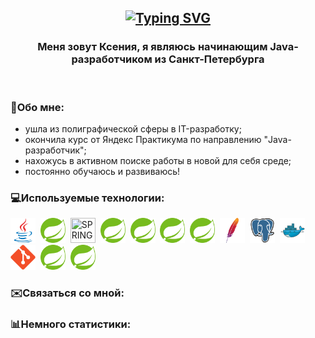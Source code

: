<h2 align="center">
  <a href="https://git.io/typing-svg"><img src="https://readme-typing-svg.demolab.com?font=Pixelify+Sans&size=40&pause=1000&color=801DF7&center=true&vCenter=true&width=435&lines=Hello%2C+world!" alt="Typing SVG" /></a>
</h2>

<h3 align="center"><b>Меня зовут Ксения, я являюсь начинающим Java-разработчиком из Санкт-Петербурга</b></h3>
<br />

### 🎈Обо мне:
* ушла из полиграфической сферы в IT-разработку;
* окончила курс от Яндекс Практикума по направлению "Java-разработчик";
* нахожусь в активном поиске работы в новой для себя среде;
* постоянно обучаюсь и развиваюсь!

### 💻Используемые технологии:
<div>
<img src="https://github.com/devicons/devicon/blob/master/icons/java/java-original.svg" title="JAVA 11" width="40" height="40"/>&nbsp
<img src="https://github.com/devicons/devicon/blob/master/icons/spring/spring-original.svg" title="SPRING FRAMEWORK" width="40" height="40"/>&nbsp
<img src="file:///D:/Downloads/springboot-color.svg" title="SPRING BOOT" width="40" height="40"/>&nbsp
<img src="https://github.com/devicons/devicon/blob/master/icons/spring/spring-original.svg" title="HIBERNATE ORM" width="40" height="40"/>&nbsp
<img src="https://github.com/devicons/devicon/blob/master/icons/spring/spring-original.svg" title="LOMBOK" width="40" height="40"/>&nbsp
<img src="https://github.com/devicons/devicon/blob/master/icons/spring/spring-original.svg" title="JUNIT 5" width="40" height="40"/>&nbsp
<img src="https://github.com/devicons/devicon/blob/master/icons/spring/spring-original.svg" title="MOCKMVC" width="40" height="40"/>&nbsp
<img src="https://github.com/devicons/devicon/blob/master/icons/apache/apache-original.svg" title="APACHE MAVEN" width="40" height="40"/>&nbsp
<img src="https://github.com/devicons/devicon/blob/master/icons/postgresql/postgresql-original.svg" title="POSTGRESQL" width="40" height="40"/>&nbsp
<img src="https://github.com/devicons/devicon/blob/master/icons/docker/docker-original.svg" title="DOCKER" width="40" height="40"/>&nbsp
<img src="https://github.com/devicons/devicon/blob/master/icons/git/git-original.svg" title="GIT" width="40" height="40"/>&nbsp
<img src="https://github.com/devicons/devicon/blob/master/icons/spring/spring-original.svg" title="JSON API" width="40" height="40"/>&nbsp
<img src="https://github.com/devicons/devicon/blob/master/icons/spring/spring-original.svg" title="JDBC" width="40" height="40"/>&nbsp
</div>


### ✉️Связаться со мной:


### 📊Немного статистики:
